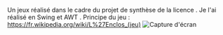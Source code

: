 Un jeux réalisé dans le cadre du projet de synthèse de la licence . 
Je l'ai réalisé en Swing et AWT . 
Principe du jeu : https://fr.wikipedia.org/wiki/L%27Enclos_(jeu)
![Capture d'écran](http://2.bp.blogspot.com/-hFZK9U2Kn1c/U66lwKnd7oI/AAAAAAAAAQE/bdUlnlwkQZk/s1600/enclos.jpg)
